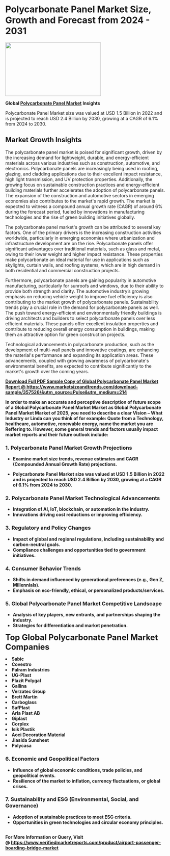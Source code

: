 <H1>Polycarbonate Panel Market Size, Growth and Forecast from 2024 - 2031</H1><img class="aligncenter size-medium wp-image-584254" src="https://thirdeyenews.in/wp-content/uploads/2024/09/Global-Market-Research-300x168.jpeg" alt="" width="300" height="168" /><p><strong>Global&nbsp;<a href="https://www.marketsizeandtrends.com/download-sample/357526/&amp;utm_source=Pulse&amp;utm_medium=214">Polycarbonate Panel Market</a> Insights</strong></p><p>Polycarbonate Panel Market size was valued at USD 1.5 Billion in 2022 and is projected to reach USD 2.4 Billion by 2030, growing at a CAGR of 6.1% from 2024 to 2030.</p><p><h2>Market Growth Insights</h2> <p>The polycarbonate panel market is poised for significant growth, driven by the increasing demand for lightweight, durable, and energy-efficient materials across various industries such as construction, automotive, and electronics. Polycarbonate panels are increasingly being used in roofing, glazing, and cladding applications due to their excellent impact resistance, high light transmission, and UV protection properties. Additionally, the growing focus on sustainable construction practices and energy-efficient building materials further accelerates the adoption of polycarbonate panels. The expansion of the construction and automotive sectors in emerging economies also contributes to the market's rapid growth. The market is expected to witness a compound annual growth rate (CAGR) of around 6% during the forecast period, fueled by innovations in manufacturing technologies and the rise of green building initiatives globally. </p> <p><strong><a href="#"></a></strong></p> <p>The polycarbonate panel market's growth can be attributed to several key factors. One of the primary drivers is the increasing construction activities worldwide, particularly in emerging economies where urbanization and infrastructure development are on the rise. Polycarbonate panels offer significant advantages over traditional materials, such as glass and metal, owing to their lower weight and higher impact resistance. These properties make polycarbonate an ideal material for use in applications such as skylights, curtain walls, and roofing systems, which are in high demand in both residential and commercial construction projects.</p> <p>Furthermore, polycarbonate panels are gaining popularity in automotive manufacturing, particularly for sunroofs and windows, due to their ability to provide both strength and clarity. The automotive industry’s growing emphasis on reducing vehicle weight to improve fuel efficiency is also contributing to the market growth of polycarbonate panels. Sustainability trends play a crucial role in the demand for polycarbonate panels as well. The push toward energy-efficient and environmentally friendly buildings is driving architects and builders to select polycarbonate panels over less efficient materials. These panels offer excellent insulation properties and contribute to reducing overall energy consumption in buildings, making them an attractive option for green construction projects.</p> <p>Technological advancements in polycarbonate production, such as the development of multi-wall panels and innovative coatings, are enhancing the material's performance and expanding its application areas. These advancements, coupled with growing awareness of polycarbonate's environmental benefits, are expected to contribute significantly to the market's growth over the coming years.</p> <p><strong><a href="#"></p><p><span class=""><strong>Download Full PDF Sample Copy of Global Polycarbonate Panel Market Report</strong> @ <a href="https://www.marketsizeandtrends.com/download-sample/357526/&amp;utm_source=Pulse&amp;utm_medium=214" target="_blank">https://www.marketsizeandtrends.com/download-sample/357526/&amp;utm_source=Pulse&amp;utm_medium=214</a></span></p><p>In order to make an accurate and perceptive description of future scope of a Global&nbsp;Polycarbonate Panel Market Market as Global&nbsp;Polycarbonate Panel Market Market of 2025, you need to describe a clear Vision &ndash; What Industry or Linda can you think of for example: Quote from a Technology, healthcare, automotive, renewable energy, name the market you are Reffering to. However, some general trends and factors usually impact market reports and their future outlook include:</p><h3>1.&nbsp;<strong>Polycarbonate Panel Market Growth Projections</strong></h3><ul><li>Examine market size trends, revenue estimates and CAGR (Compounded Annual Growth Rate) projections.</li><li><p>Polycarbonate Panel Market size was valued at USD 1.5 Billion in 2022 and is projected to reach USD 2.4 Billion by 2030, growing at a CAGR of 6.1% from 2024 to 2030.</p></li></ul><h3>2.&nbsp;<strong>Polycarbonate Panel Market Technological Advancements</strong></h3><ul><li>Integration of AI, IoT, blockchain, or automation in the industry.</li><li>Innovations driving cost reductions or improving efficiency.</li></ul><h3>3.&nbsp;<strong>Regulatory and Policy Changes</strong></h3><ul><li>Impact of global and regional regulations, including sustainability and carbon-neutral goals.</li><li>Compliance challenges and opportunities tied to government initiatives.</li></ul><h3>4.&nbsp;<strong>Consumer Behavior Trends</strong></h3><ul><li>Shifts in demand influenced by generational preferences (e.g., Gen Z, Millennials).</li><li>Emphasis on eco-friendly, ethical, or personalized products/services.</li></ul><h3>5.&nbsp;<strong>Global Polycarbonate Panel Market Competitive Landscape</strong></h3><ul><li>Analysis of key players, new entrants, and partnerships shaping the industry.</li><li>Strategies for differentiation and market penetration.</li></ul><p data-pm-slice="1 1 []"><span style="color: inherit; font-family: inherit; font-size: 25px;">Top Global Polycarbonate Panel Market Companies</span></p><div class="" data-test-id=""><p><li>Sabic</li><li> Covestro</li><li> Palram Industries</li><li> UG-Plast</li><li> Plazit Polygal</li><li> Gallina</li><li> Verzatec Group</li><li> Brett Martin</li><li> Carboglass</li><li> SafPlast</li><li> Arla Plast AB</li><li> Giplast</li><li> Corplex</li><li> Isik Plastik</li><li> Aoci Decoration Material</li><li> Jiasida Sunsheet</li><li> Polycasa</li></p></div><h3>6.&nbsp;<strong>Economic and Geopolitical Factors</strong></h3><ul><li>Influence of global economic conditions, trade policies, and geopolitical events.</li><li>Resilience of the market to inflation, currency fluctuations, or global crises.</li></ul><h3>7.&nbsp;<strong>Sustainability and ESG (Environmental, Social, and Governance)</strong></h3><ul><li>Adoption of sustainable practices to meet ESG criteria.</li><li>Opportunities in green technologies and circular economy principles.</li></ul><h2><strong style="font-size: 14px;">For More Information or Query, Visit @&nbsp;</strong><a style="background-color: #ffffff; font-size: 14px;" href="https://www.marketsizeandtrends.com/report/polycarbonate-panel-market/" target="_blank">https://www.verifiedmarketreports.com/product/airport-passenger-boarding-bridge-market</a></h2>
